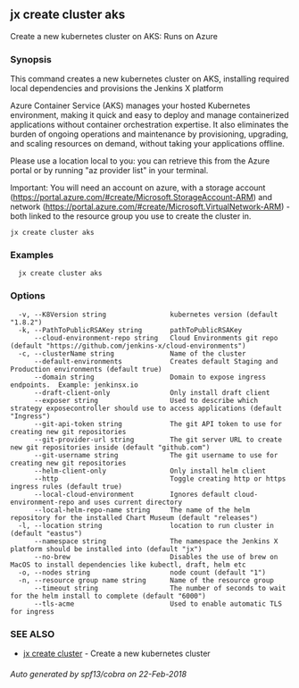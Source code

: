 ## jx create cluster aks

Create a new kubernetes cluster on AKS: Runs on Azure

### Synopsis


This command creates a new kubernetes cluster on AKS, installing required local dependencies and provisions the Jenkins X platform 

Azure Container Service (AKS) manages your hosted Kubernetes environment, making it quick and easy to deploy and manage containerized applications without container orchestration expertise. It also eliminates the burden of ongoing operations and maintenance by provisioning, upgrading, and scaling resources on demand, without taking your applications offline. 

Please use a location local to you: you can retrieve this from the Azure portal or by running "az provider list" in your terminal. 

Important: You will need an account on azure, with a storage account (https://portal.azure.com/#create/Microsoft.StorageAccount-ARM) and network (https://portal.azure.com/#create/Microsoft.VirtualNetwork-ARM) - both linked to the resource group you use to create the cluster in.

```
jx create cluster aks
```

### Examples

```
  jx create cluster aks
```

### Options

```
  -v, --K8Version string                kubernetes version (default "1.8.2")
  -k, --PathToPublicRSAKey string       pathToPublicRSAKey
      --cloud-environment-repo string   Cloud Environments git repo (default "https://github.com/jenkins-x/cloud-environments")
  -c, --clusterName string              Name of the cluster
      --default-environments            Creates default Staging and Production environments (default true)
      --domain string                   Domain to expose ingress endpoints.  Example: jenkinsx.io
      --draft-client-only               Only install draft client
      --exposer string                  Used to describe which strategy exposecontroller should use to access applications (default "Ingress")
      --git-api-token string            The git API token to use for creating new git repositories
      --git-provider-url string         The git server URL to create new git repositories inside (default "github.com")
      --git-username string             The git username to use for creating new git repositories
      --helm-client-only                Only install helm client
      --http                            Toggle creating http or https ingress rules (default true)
      --local-cloud-environment         Ignores default cloud-environment-repo and uses current directory 
      --local-helm-repo-name string     The name of the helm repository for the installed Chart Museum (default "releases")
  -l, --location string                 location to run cluster in (default "eastus")
      --namespace string                The namespace the Jenkins X platform should be installed into (default "jx")
      --no-brew                         Disables the use of brew on MacOS to install dependencies like kubectl, draft, helm etc
  -o, --nodes string                    node count (default "1")
  -n, --resource group name string      Name of the resource group
      --timeout string                  The number of seconds to wait for the helm install to complete (default "6000")
      --tls-acme                        Used to enable automatic TLS for ingress
```

### SEE ALSO
* [jx create cluster](jx_create_cluster.md)	 - Create a new kubernetes cluster

###### Auto generated by spf13/cobra on 22-Feb-2018
